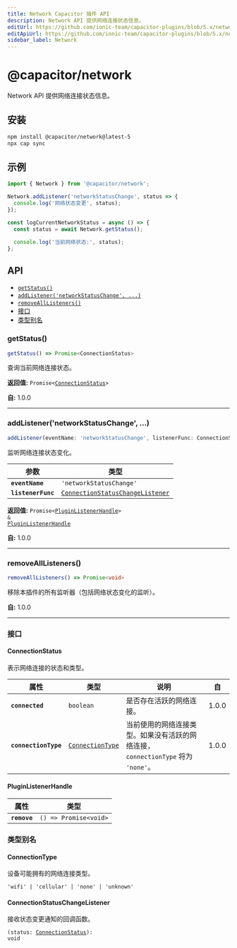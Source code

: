 ```yaml
---
title: Network Capacitor 插件 API
description: Network API 提供网络连接状态信息。
editUrl: https://github.com/ionic-team/capacitor-plugins/blob/5.x/network/README.md
editApiUrl: https://github.com/ionic-team/capacitor-plugins/blob/5.x/network/src/definitions.ts
sidebar_label: Network
---
```


# @capacitor/network

Network API 提供网络连接状态信息。

## 安装

```bash
npm install @capacitor/network@latest-5
npx cap sync
```

## 示例

```typescript
import { Network } from '@capacitor/network';

Network.addListener('networkStatusChange', status => {
  console.log('网络状态变更', status);
});

const logCurrentNetworkStatus = async () => {
  const status = await Network.getStatus();

  console.log('当前网络状态:', status);
};
```

## API

<docgen-index>

* [`getStatus()`](#getstatus)
* [`addListener('networkStatusChange', ...)`](#addlistenernetworkstatuschange-)
* [`removeAllListeners()`](#removealllisteners)
* [接口](#interfaces)
* [类型别名](#type-aliases)

</docgen-index>

<docgen-api>
<!--Update the source file JSDoc comments and rerun docgen to update the docs below-->

### getStatus()

```typescript
getStatus() => Promise<ConnectionStatus>
```

查询当前网络连接状态。

**返回值:** <code>Promise&lt;<a href="#connectionstatus">ConnectionStatus</a>&gt;</code>

**自:** 1.0.0

--------------------


### addListener('networkStatusChange', ...)

```typescript
addListener(eventName: 'networkStatusChange', listenerFunc: ConnectionStatusChangeListener) => Promise<PluginListenerHandle> & PluginListenerHandle
```

监听网络连接状态变化。

| 参数                | 类型                                                                                      |
| ------------------- | ----------------------------------------------------------------------------------------- |
| **`eventName`**     | <code>'networkStatusChange'</code>                                                        |
| **`listenerFunc`**  | <code><a href="#connectionstatuschangelistener">ConnectionStatusChangeListener</a></code> |

**返回值:** <code>Promise&lt;<a href="#pluginlistenerhandle">PluginListenerHandle</a>&gt; & <a href="#pluginlistenerhandle">PluginListenerHandle</a></code>

**自:** 1.0.0

--------------------


### removeAllListeners()

```typescript
removeAllListeners() => Promise<void>
```

移除本插件的所有监听器（包括网络状态变化的监听）。

**自:** 1.0.0

--------------------


### 接口


#### ConnectionStatus

表示网络连接的状态和类型。

| 属性                   | 类型                                                      | 说明                                                                                                                   | 自    |
| ---------------------- | --------------------------------------------------------- | --------------------------------------------------------------------------------------------------------------------- | ----- |
| **`connected`**        | <code>boolean</code>                                      | 是否存在活跃的网络连接。                                                                                             | 1.0.0 |
| **`connectionType`**   | <code><a href="#connectiontype">ConnectionType</a></code> | 当前使用的网络连接类型。如果没有活跃的网络连接，`connectionType` 将为 `'none'`。                                      | 1.0.0 |


#### PluginListenerHandle

| 属性           | 类型                                      |
| -------------- | ----------------------------------------- |
| **`remove`**   | <code>() =&gt; Promise&lt;void&gt;</code> |


### 类型别名


#### ConnectionType

设备可能拥有的网络连接类型。

<code>'wifi' | 'cellular' | 'none' | 'unknown'</code>


#### ConnectionStatusChangeListener

接收状态变更通知的回调函数。

<code>(status: <a href="#connectionstatus">ConnectionStatus</a>): void</code>

</docgen-api>